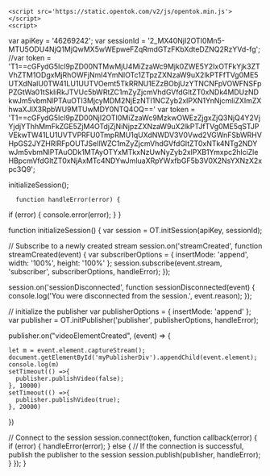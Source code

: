 <html>
  <head></head>
  <body>
    <div id='myPublisherDiv'></div>
    <div id='subscribersDiv'></div>


    <script src='https://static.opentok.com/v2/js/opentok.min.js'></script>
    <script>
var apiKey = '46269242';
var sessionId = '2_MX40NjI2OTI0Mn5-MTU5ODU4NjQ1MjQwMX5wWEpweFZqRmdGTzFKbXdteDZNQ2RzYVd-fg';
//var token = 'T1==cGFydG5lcl9pZD00NTMwMjU4MiZzaWc9Mjk0ZWE5Y2IxOTFkYjk3ZTVhZTM1ODgxMjRhOWFjNmI4YmNlOTc1ZTpzZXNzaW9uX2lkPTFfTVg0ME5UTXdNalU0TW41LU1UUTVOemt5TkRRNU1EZzBObjUzYTNCNFpVOWFNSFpPZGtWa01tSkliRkJTVUc5bWRtZC1mZyZjcmVhdGVfdGltZT0xNDk4MDUzNDkwJm5vbmNlPTAuOTI3MjcyMDM2NjEzNTI1NCZyb2xlPXN1YnNjcmliZXImZXhwaXJlX3RpbWU9MTUwMDY0NTQ4OQ=='
var token = 'T1==cGFydG5lcl9pZD00NjI2OTI0MiZzaWc9MzkwOWEzZjgxZjQ3NjQ4Y2VjYjdjYThhMmFkZGE5ZjM4OTdjZjNiNjpzZXNzaW9uX2lkPTJfTVg0ME5qSTJPVEkwTW41LU1UVTVPRFU0TmpRMU1qUXdNWDV3V0Vwd2VGWnFSbWRHVHpGS2JYZHRlRFpOUTJSellWZC1mZyZjcmVhdGVfdGltZT0xNTk4NTg2NDYwJm5vbmNlPTAuODk1MTAyOTYxMTkxNzUwNyZyb2xlPXB1Ymxpc2hlciZleHBpcmVfdGltZT0xNjAxMTc4NDYwJmluaXRpYWxfbGF5b3V0X2NsYXNzX2xpc3Q9';


initializeSession();

      function handleError(error) {
  if (error) {
    console.error(error);
  }
}

function initializeSession() {
  var session = OT.initSession(apiKey, sessionId);

  // Subscribe to a newly created stream
  session.on('streamCreated', function streamCreated(event) {
    var subscriberOptions = {
      insertMode: 'append',
      width: '100%',
      height: '100%'
    };
    session.subscribe(event.stream, 'subscriber', subscriberOptions, handleError);
  });

  session.on('sessionDisconnected', function sessionDisconnected(event) {
    console.log('You were disconnected from the session.', event.reason);
  });

  // initialize the publisher
  var publisherOptions = {
    insertMode: 'append'
  };
  var publisher = OT.initPublisher('publisher', publisherOptions, handleError);

  publisher.on("videoElementCreated", (event) => {

    let m = event.element.captureStream();
    document.getElementById('myPublisherDiv').appendChild(event.element);
    console.log(m)
    setTimeout(() =>{
      publisher.publishVideo(false);
    }, 10000)
    setTimeout(() =>{
      publisher.publishVideo(true);
    }, 20000)

  })


  // Connect to the session
  session.connect(token, function callback(error) {
    if (error) {
      handleError(error);
    } else {
      // If the connection is successful, publish the publisher to the session
      session.publish(publisher, handleError);
    }
  });
}
                                       </script>
                                       </html>
